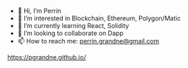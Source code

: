 - 👋 Hi, I’m Perrin
- 👀 I’m interested in Blockchain, Ethereum, Polygon/Matic
- 🌱 I’m currently learning React, Solidity
- 💞️ I’m looking to collaborate on Dapp
- 📫 How to reach me: perrin.grandne@gmail.com

https://pgrandne.github.io/
<!---
pgrandne/pgrandne is a ✨ special ✨ repository because its `README.md` (this file) appears on your GitHub profile.
You can click the Preview link to take a look at your changes.
--->
